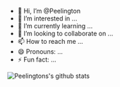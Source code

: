 - 👋 Hi, I’m @Peelington
- 👀 I’m interested in ...
- 🌱 I’m currently learning ...
- 💞️ I’m looking to collaborate on ...
- 📫 How to reach me ...
- 😄 Pronouns: ...
- ⚡ Fun fact: ...

<!---
Peelington/Peelington is a ✨ special ✨ repository because its `README.md` (this file) appears on your GitHub profile.
You can click the Preview link to take a look at your changes.
--->
![Peelingtons's github stats](https://github-readme-stats.vercel.app/api?username=Peelingtons&show_icons=true&theme=dark)
